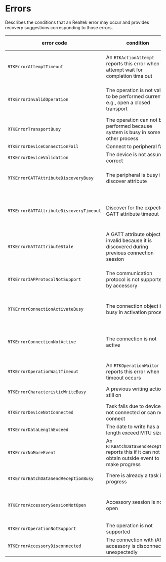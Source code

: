 #  Errors

Describes the conditions that an Realtek error may occur and provides recovery suggestions corresponding to those errors.

| error code |  condition  |  recovery suggestion |
| ------ | ---- | ----|
| `RTKErrorAttemptTimeout` | An `RTKActionAttempt` reports this error when the attempt wait for completion time out | A high layer action should complete attempt before timeout |
| `RTKErrorInvalidOperation` | The operation is not valid to be performed currently,  e.g., open a closed transport | Be sure that the condition of this operation is meet |
| `RTKErrorTransportBusy` | The operation can not be performed because system is busy in some other process | Wait until the process is not busy |
| `RTKErrorDeviceConnectionFail`  | Connect to peripheral fail | |
| `RTKErrorDeviceValidation` | The device is not assumed correct |
| `RTKErrorGATTAttributeDiscoveryBusy` | The peripheral is busy in discover attribute | Wait until the pervious discovery completes |
| `RTKErrorGATTAttributeDiscoveryTimeout` | Discover for the expected GATT attribute timeout | The expected attribute does not exist or the time of discovery is too short |
| `RTKErrorGATTAttributeStale` | A GATT attribute object is invalid because it is discovered during previous connection session | You should discover the attribute again |
| `RTKErrorIAPProtocolNotSupport` | The communication protocol is not supported by accessory | Double check the communication protocol for iAP accessory |
| `RTKErrorConnectionActivateBusy` | The connection object is busy in activation process | Wait until previous process completes |
| `RTKErrorConnectionNotActive` | The connection is not active | The connection object should be active before perform any tasks |
| `RTKErrorOperationWaitTimeout` | An `RTKOperationWaitor` reports this error when timeout occurs |
| `RTKErrorCharacteristicWriteBusy` | A previous writing action is still on | Wait until previous action completes |  
| `RTKErrorDeviceNotConnected` | Task fails due to device is not connected or can not connect |
| `RTKErrorDataLengthExceed` | The date to write has a length exceed MTU size |
| `RTKErrorNoMoreEvent` | An `RTKBatchDataSendReception` reports this if it can not obtain outside event to make progress |
| `RTKErrorBatchDataSendReceptionBusy` | There is already a task in progress | Start task after the previous task is done |
| `RTKErrorAccessorySessionNotOpen` | Accessory session is not open | The accessory session should be open before communicate with accessory |
| `RTKErrorOperationNotSupport` | The operation is not supported |
| `RTKErrorAccessoryDisconnected` | The connection with iAP accessory is disconnected unexpectedly |
